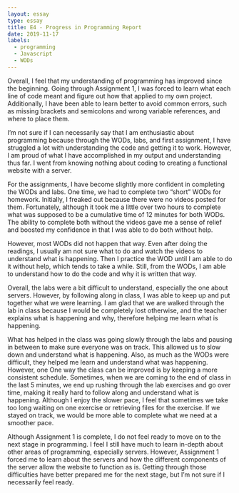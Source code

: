 ```yaml
---
layout: essay
type: essay
title: E4 - Progress in Programming Report
date: 2019-11-17
labels:
  - programming
  - Javascript
  - WODs
---
```


Overall, I feel that my understanding of programming has improved since the beginning. Going through Assignment 1, I was forced to learn what each line of code meant and figure out how that applied to my own project. Additionally, I have been able to learn better to avoid common errors, such as missing brackets and semicolons and wrong variable references, and where to place them.

I’m not sure if I can necessarily say that I am enthusiastic about programming because through the WODs, labs, and first assignment, I have struggled a lot with understanding the code and getting it to work. However, I am proud of what I have accomplished in my output and understanding thus far. I went from knowing nothing about coding to creating a functional website with a server.

For the assignments, I have become slightly more confident in completing the WODs and labs. One time, we had to complete two “short” WODs for homework. Initially, I freaked out because there were no videos posted for them. Fortunately, although it took me a little over two hours to complete what was supposed to be a cumulative time of 12 minutes for both WODs. The ability to complete both without the videos gave me a sense of relief and boosted my confidence in that I was able to do both without help.

However, most WODs did not happen that way. Even after doing the readings, I usually am not sure what to do and watch the videos to understand  what is happening. Then I practice the WOD until I am able to do it without help, which tends to take a while. Still, from the WODs, I am able to understand how to do the code and why it is written that way. 

Overall, the labs were a bit difficult to understand, especially the one about servers. However, by following along in class, I was able to keep up and put together what we were learning. I am glad that we are walked through the lab in class because I would be completely lost otherwise, and the teacher explains what is happening and why, therefore helping me learn what is happening.

What has helped in the class was going slowly through the labs and pausing in between to make sure everyone was on track. This allowed us to slow down and understand what is happening. Also, as much as the WODs were difficult, they helped me learn and understand what was happening. However, one One way the class can be improved is by keeping a more consistent schedule. Sometimes, when we are coming to the end of class in the last 5 minutes, we end up rushing through the lab exercises and go over time, making it really hard to follow along and understand what is happening. Although I enjoy the slower pace, I feel that sometimes we take too long waiting on one exercise or retrieving files for the exercise. If we stayed on track, we would be more able to complete what we need at a smoother pace.

Although Assignment 1 is complete, I do not feel ready to move on to the next stage in programming. I feel I still have much to learn in-depth about other areas of programming, especially servers. However, Assignment 1 forced me to learn about the servers and how the different components of the server allow the website to function as is. Getting through those difficulties have better prepared me for the next stage, but I’m not sure if I necessarily feel ready.
